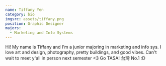 ```yaml
---
name: Tiffany Yen
category: bio
imgsrc: assets/tiffany.png
position: Graphic Designer
majors:
  - Marketing and Info Systems
---
```

Hi! My name is Tiffany and I'm a junior majoring in marketing and info sys. I love art and design, photography, pretty buildings, and good vibes. Can't wait to meet y'all in person next semester <3 Go TASA! 台灣 No.1 :D